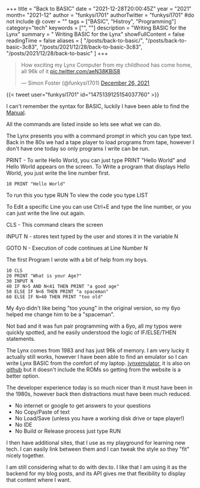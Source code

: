 +++
title = "Back to BASIC"
date = "2021-12-28T20:00:45Z"
year = "2021"
month= "2021-12"
author = "funkysi1701"
authorTwitter = "funkysi1701" #do not include @
cover = ""
tags = ["BASIC", "Histroy", "Programming"]
category="tech"
keywords = ["", ""]
description =  "Writing BASIC for the Lynx"
summary = " Writing BASIC for the Lynx"
showFullContent = false
readingTime = false
aliases = [
    "/posts/back-to-basic/",
    "/posts/back-to-basic-3c83",
    "/posts/2021/12/28/back-to-basic-3c83",
    "/posts/2021/12/28/back-to-basic"
]
+++

<blockquote class="twitter-tweet"><p lang="en" dir="ltr">How exciting my Lynx Computer from my childhood has come home, all 96k of it <a href="https://t.co/aeN38KBiS8">pic.twitter.com/aeN38KBiS8</a></p>&mdash; Simon Foster (@funkysi1701) <a href="https://twitter.com/funkysi1701/status/1475139125154037760?ref_src=twsrc%5Etfw">December 26, 2021</a></blockquote> <script async src="https://platform.twitter.com/widgets.js" charset="utf-8"></script>

{{< tweet user="funkysi1701" id="1475139125154037760" >}}

I can't remember the syntax for BASIC, luckily I have been able to find the [Manual](http://elborg.dk/books.html).

All the commands are listed inside so lets see what we can do.

The Lynx presents you with a command prompt in which you can type text. Back in the 80s we had a tape player to load programs from tape, however I don't have one today so only programs I write can be run.

PRINT - To write Hello World, you can just type PRINT "Hello World" and Hello World appears on the screen. To Write a program that displays Hello World, you just write the line number first.
```
10 PRINT "Hello World"
```
To run this you type RUN
To view the code you type LIST

To Edit a specific Line you can use Ctrl+E and type the line number, or you can just write the line out again.

CLS - This command clears the screen

INPUT N - stores text typed by the user and stores it in the variable N

GOTO N - Execution of code continues at Line Number N

The first Program I wrote with a bit of help from my boys.
```
10 CLS
20 PRINT "What is your Age?"
30 INPUT N
40 IF N>5 AND N<41 THEN PRINT "a good age" 
50 ELSE IF N<6 THEN PRINT "a spaceman"
60 ELSE IF N>40 THEN PRINT "too old"
```
My 4yo didn't like being "too young" in the original version, so my 6yo helped me change him to be a "spaceman".

Not bad and it was fun pair programming with a 6yo, all my typos were quickly spotted, and he easily understood the logic of IF/ELSE/THEN statements.

The Lynx comes from 1983 and has just 96k of memory. I am very lucky it actually still works, however I have been able to find an emulator so I can write Lynx BASIC from the comfort of my laptop. [jynxemulator](https://jynxemulator.wordpress.com/), it is also on [github](https://github.com/jonathan-markland/Jynx) but it doesn't include the ROMs so getting from the website is a better option.

The developer experience today is so much nicer than it must have been in the 1980s, however back then distractions must have been much reduced.

- No internet or google to get answers to your questions
- No Copy/Paste of text
- No Load/Save (unless you have a working disk drive or tape player!)
- No IDE
- No Build or Release process just type RUN

I then have additional sites, that I use as my playground for learning new tech. I can easily link between them and I can tweak the style so they "fit" nicely together.

I am still considering what to do with dev.to. I like that I am using it as the backend for my blog posts, and its API gives me that flexibility to display that content where I want.